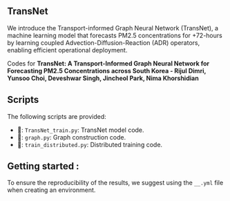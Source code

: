 ## TransNet
We introduce the Transport-informed Graph Neural Network (TransNet), a machine learning model that forecasts PM2.5 concentrations for +72-hours by learning coupled Advection-Diffusion-Reaction (ADR) operators, enabling efficient operational deployment.

Codes for **TransNet: A Transport-Informed Graph Neural Network for Forecasting PM2.5 Concentrations across South Korea - Rijul Dimri, Yunsoo Choi, Deveshwar Singh, Jincheol Park, Nima Khorshidian**

## Scripts
The following scripts are provided:

- 📝: ``TransNet_train.py``: TransNet model code.
- 📝: ``graph.py``: Graph construction code.
- 📝: ``train_distributed.py``: Distributed training code.

## Getting started :
To ensure the reproducibility of the results, we suggest using the `__.yml` file when creating an environment.
